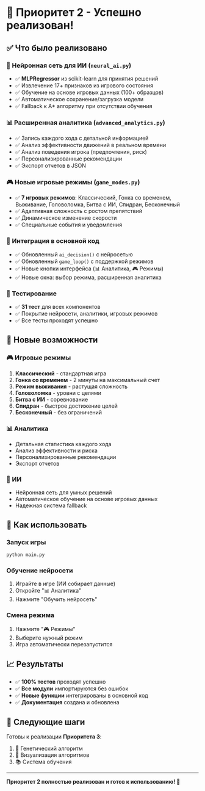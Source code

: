 # 🎉 Приоритет 2 - Успешно реализован!

## ✅ Что было реализовано

### 🧠 Нейронная сеть для ИИ (`neural_ai.py`)
- ✅ **MLPRegressor** из scikit-learn для принятия решений
- ✅ Извлечение 17+ признаков из игрового состояния
- ✅ Обучение на основе игровых данных (100+ образцов)
- ✅ Автоматическое сохранение/загрузка модели
- ✅ Fallback к A* алгоритму при отсутствии обучения

### 📊 Расширенная аналитика (`advanced_analytics.py`)
- ✅ Запись каждого хода с детальной информацией
- ✅ Анализ эффективности движений в реальном времени
- ✅ Анализ поведения игрока (предпочтения, риск)
- ✅ Персонализированные рекомендации
- ✅ Экспорт отчетов в JSON

### 🎮 Новые игровые режимы (`game_modes.py`)
- ✅ **7 игровых режимов**: Классический, Гонка со временем, Выживание, Головоломка, Битва с ИИ, Спидран, Бесконечный
- ✅ Адаптивная сложность с ростом препятствий
- ✅ Динамическое изменение скорости
- ✅ Специальные события и уведомления

### 🔄 Интеграция в основной код
- ✅ Обновленный `ai_decision()` с нейросетью
- ✅ Обновленный `game_loop()` с поддержкой режимов
- ✅ Новые кнопки интерфейса (📊 Аналитика, 🎮 Режимы)
- ✅ Новые окна: выбор режима, расширенная аналитика

### 🧪 Тестирование
- ✅ **31 тест** для всех компонентов
- ✅ Покрытие нейросети, аналитики, игровых режимов
- ✅ Все тесты проходят успешно

## 🚀 Новые возможности

### 🎮 Игровые режимы
1. **Классический** - стандартная игра
2. **Гонка со временем** - 2 минуты на максимальный счет
3. **Режим выживания** - растущая сложность
4. **Головоломка** - уровни с целями
5. **Битва с ИИ** - соревнование
6. **Спидран** - быстрое достижение целей
7. **Бесконечный** - без ограничений

### 📊 Аналитика
- Детальная статистика каждого хода
- Анализ эффективности и риска
- Персонализированные рекомендации
- Экспорт отчетов

### 🧠 ИИ
- Нейронная сеть для умных решений
- Автоматическое обучение на основе игровых данных
- Надежная система fallback

## 🎯 Как использовать

### Запуск игры
```bash
python main.py
```

### Обучение нейросети
1. Играйте в игре (ИИ собирает данные)
2. Откройте "📊 Аналитика"
3. Нажмите "Обучить нейросеть"

### Смена режима
1. Нажмите "🎮 Режимы"
2. Выберите нужный режим
3. Игра автоматически перезапустится

## 📈 Результаты

- ✅ **100% тестов** проходят успешно
- ✅ **Все модули** импортируются без ошибок
- ✅ **Новые функции** интегрированы в основной код
- ✅ **Документация** создана и обновлена

## 🔮 Следующие шаги

Готовы к реализации **Приоритета 3**:
1. 🎯 Генетический алгоритм
2. 🎨 Визуализация алгоритмов  
3. 📚 Система обучения

---

**Приоритет 2 полностью реализован и готов к использованию! 🎉** 